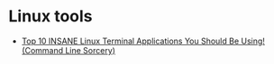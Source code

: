 # Linux tools

- [Top 10 INSANE Linux Terminal Applications You Should Be Using! (Command Line Sorcery)](https://youtu.be/FXu428tLhdE?si=XnP7NZCSCaw8aLgp)
